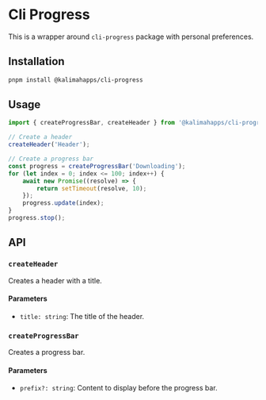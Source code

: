 # Cli Progress
This is a wrapper around `cli-progress` package with personal preferences.

## Installation
```bash
pnpm install @kalimahapps/cli-progress
```

## Usage
```typescript
import { createProgressBar, createHeader } from '@kalimahapps/cli-progress';

// Create a header
createHeader('Header');

// Create a progress bar
const progress = createProgressBar('Downloading');
for (let index = 0; index <= 100; index++) {
	await new Promise((resolve) => {
		return setTimeout(resolve, 10);
	});
	progress.update(index);
}
progress.stop();
```

## API
### `createHeader`
Creates a header with a title.

#### Parameters
- `title: string`: The title of the header.


### `createProgressBar`
Creates a progress bar.

#### Parameters
- `prefix?: string`: Content to display before the progress bar.
